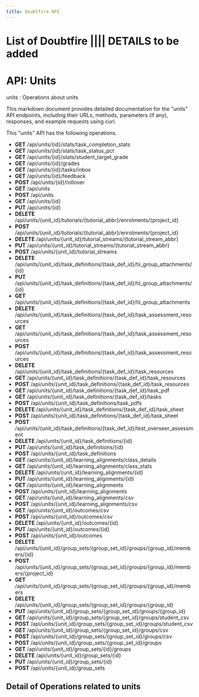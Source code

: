 ```yaml
---
title: Doubtfire API 
---
```


# List of Doubtfire |||| DETAILS to be added

# API: Units
units : Operations about units

This markdown document provides detailed documentation for the "units" API endpoints, including their URLs, methods, parameters (if any), responses, and example requests using curl.

This "units" API has the following operations.

- **GET** /api/units/{id}/stats/task_completion_stats
- **GET** /api/units/{id}/stats/task_status_pct
- **GET** /api/units/{id}/stats/student_target_grade
- **GET** /api/units/{id}/grades
- **GET** /api/units/{id}/tasks/inbox
- **GET** /api/units/{id}/feedback
- **POST** /api/units/{id}/rollover
- **GET** /api/units
- **POST** /api/units
- **GET** /api/units/{id}
- **PUT** /api/units/{id}
- **DELETE** /api/units/{unit_id}/tutorials/{tutorial_abbr}/enrolments/{project_id}
- **POST** /api/units/{unit_id}/tutorials/{tutorial_abbr}/enrolments/{project_id}
- **DELETE** /api/units/{unit_id}/tutorial_streams/{tutorial_stream_abbr}
- **PUT** /api/units/{unit_id}/tutorial_streams/{tutorial_stream_abbr}
- **POST** /api/units/{unit_id}/tutorial_streams
- **DELETE** /api/units/{unit_id}/task_definitions/{task_def_id}/tii_group_attachments/{id}
- **PUT** /api/units/{unit_id}/task_definitions/{task_def_id}/tii_group_attachments/{id}
- **GET** /api/units/{unit_id}/task_definitions/{task_def_id}/tii_group_attachments
- **DELETE** /api/units/{unit_id}/task_definitions/{task_def_id}/task_assessment_resources
- **GET** /api/units/{unit_id}/task_definitions/{task_def_id}/task_assessment_resources
- **POST** /api/units/{unit_id}/task_definitions/{task_def_id}/task_assessment_resources
- **DELETE** /api/units/{unit_id}/task_definitions/{task_def_id}/task_resources
- **GET** /api/units/{unit_id}/task_definitions/{task_def_id}/task_resources
- **POST** /api/units/{unit_id}/task_definitions/{task_def_id}/task_resources
- **GET** /api/units/{unit_id}/task_definitions/{task_def_id}/task_pdf
- **GET** /api/units/{unit_id}/task_definitions/{task_def_id}/tasks
- **POST** /api/units/{unit_id}/task_definitions/task_pdfs
- **DELETE** /api/units/{unit_id}/task_definitions/{task_def_id}/task_sheet
- **POST** /api/units/{unit_id}/task_definitions/{task_def_id}/task_sheet
- **POST** /api/units/{unit_id}/task_definitions/{task_def_id}/test_overseer_assessment
- **DELETE** /api/units/{unit_id}/task_definitions/{id}
- **PUT** /api/units/{unit_id}/task_definitions/{id}
- **POST** /api/units/{unit_id}/task_definitions
- **GET** /api/units/{unit_id}/learning_alignments/class_details
- **GET** /api/units/{unit_id}/learning_alignments/class_stats
- **DELETE** /api/units/{unit_id}/learning_alignments/{id}
- **PUT** /api/units/{unit_id}/learning_alignments/{id}
- **GET** /api/units/{unit_id}/learning_alignments
- **POST** /api/units/{unit_id}/learning_alignments
- **GET** /api/units/{unit_id}/learning_alignments/csv
- **POST** /api/units/{unit_id}/learning_alignments/csv
- **GET** /api/units/{unit_id}/outcomes/csv
- **POST** /api/units/{unit_id}/outcomes/csv
- **DELETE** /api/units/{unit_id}/outcomes/{id}
- **PUT** /api/units/{unit_id}/outcomes/{id}
- **POST** /api/units/{unit_id}/outcomes
- **DELETE** /api/units/{unit_id}/group_sets/{group_set_id}/groups/{group_id}/members/{id}
- **POST** /api/units/{unit_id}/group_sets/{group_set_id}/groups/{group_id}/members/{project_id}
- **GET** /api/units/{unit_id}/group_sets/{group_set_id}/groups/{group_id}/members
- **DELETE** /api/units/{unit_id}/group_sets/{group_set_id}/groups/{group_id}
- **PUT** /api/units/{unit_id}/group_sets/{group_set_id}/groups/{group_id}
- **GET** /api/units/{unit_id}/group_sets/{group_set_id}/groups/student_csv
- **POST** /api/units/{unit_id}/group_sets/{group_set_id}/groups/student_csv
- **GET** /api/units/{unit_id}/group_sets/{group_set_id}/groups/csv
- **POST** /api/units/{unit_id}/group_sets/{group_set_id}/groups/csv
- **POST** /api/units/{unit_id}/group_sets/{group_set_id}/groups
- **GET** /api/units/{unit_id}/group_sets/{id}/groups
- **DELETE** /api/units/{unit_id}/group_sets/{id}
- **PUT** /api/units/{unit_id}/group_sets/{id}
- **POST** /api/units/{unit_id}/group_sets


## Detail of Operations related to units
